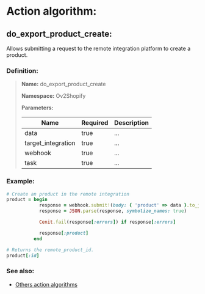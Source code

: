 # Action algorithm:

## do_export_product_create:

Allows submitting a request to the remote integration platform to create a product.
    
### Definition:

> **Name:** do_export_product_create
> 
> **Namespace:** Ov2Shopify
>
> **Parameters:**
> 
> | Name | Required | Description |
> | --- | --- | --- |
> | data | true | ... |
> | target_integration | true | ... |
> | webhook | true | ... |
> | task | true | ... |

### Example:
```RUBY
# Create an product in the remote integration
product = begin
            response = webhook.submit!(body: { 'product' => data }.to_json)
            response = JSON.parse(response, symbolize_names: true)

            Cenit.fail(response[:errors]) if response[:errors]

            response[:product]
          end

# Returns the remote_product_id.
product[:id]
```

### See also:
* [Others action algorithms](overview?id=do_export_product_create)